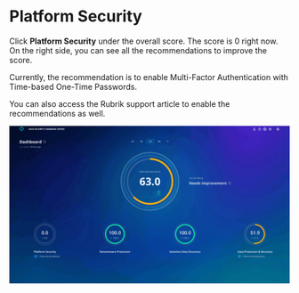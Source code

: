 # Platform Security

Click **Platform Security** under the overall score. The score is 0 right now. On the right side, you can see all the recommendations to improve the score. 

Currently, the recommendation is to enable Multi-Factor Authentication with Time-based One-Time Passwords. 

You can also access the Rubrik support article to enable the recommendations as well. 

![Access Platform Security](./images/access-platform-security.gif)
